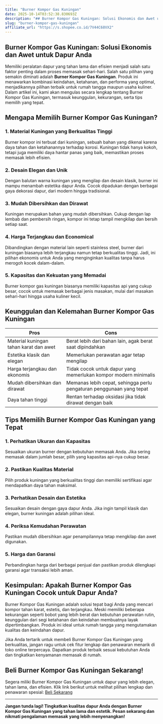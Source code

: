 ```yaml
---
title: "Burner Kompor Gas Kuningan"
date: 2025-10-14T03:52:38.830693Z
description: "## Burner Kompor Gas Kuningan: Solusi Ekonomis dan Awet untuk Dapur Anda..."
slug: "burner-kompor-gas-kuningan"
affiliate_url: "https://s.shopee.co.id/7V44C68VX2"
---
```

## Burner Kompor Gas Kuningan: Solusi Ekonomis dan Awet untuk Dapur Anda

Memiliki peralatan dapur yang tahan lama dan efisien menjadi salah satu faktor penting dalam proses memasak sehari-hari. Salah satu pilihan yang semakin diminati adalah **Burner Kompor Gas Kuningan**. Produk ini menawarkan kombinasi keindahan, ketahanan, dan performa yang optimal, menjadikannya pilihan terbaik untuk rumah tangga maupun usaha kuliner. Dalam artikel ini, kami akan mengulas secara lengkap tentang Burner Kompor Gas Kuningan, termasuk keunggulan, kekurangan, serta tips memilih yang tepat.

## Mengapa Memilih Burner Kompor Gas Kuningan?

### 1. Material Kuningan yang Berkualitas Tinggi
Burner kompor ini terbuat dari kuningan, sebuah bahan yang dikenal karena daya tahan dan ketahanannya terhadap korosi. Kuningan tidak hanya kokoh, tetapi juga memiliki daya hantar panas yang baik, memastikan proses memasak lebih efisien.

### 2. Desain Elegan dan Unik
Dengan balutan warna kuningan yang mengilap dan desain klasik, burner ini mampu menambah estetika dapur Anda. Cocok dipadukan dengan berbagai gaya dekorasi dapur, dari modern hingga tradisional.

### 3. Mudah Dibersihkan dan Dirawat
Kuningan merupakan bahan yang mudah dibersihkan. Cukup dengan lap lembab dan pembersih ringan, kompor ini tetap tampil mengkilap dan bersih setiap saat.

### 4. Harga Terjangkau dan Economical
Dibandingkan dengan material lain seperti stainless steel, burner dari kuningan biasanya lebih terjangkau namun tetap berkualitas tinggi. Jadi, ini pilihan ekonomis untuk Anda yang menginginkan kualitas tanpa harus merogoh kocek dalam-dalam.

### 5. Kapasitas dan Kekuatan yang Memadai
Burner kompor gas kuningan biasanya memiliki kapasitas api yang cukup besar, cocok untuk memasak berbagai jenis masakan, mulai dari masakan sehari-hari hingga usaha kuliner kecil.

## Keunggulan dan Kelemahan Burner Kompor Gas Kuningan

| **Pros**                                  | **Cons**                                   |
|-------------------------------------------|--------------------------------------------|
| Material kuningan tahan karat dan awet   | Berat lebih dari bahan lain, agak berat saat dipindahkan |
| Estetika klasik dan elegan               | Memerlukan perawatan agar tetap mengilap |
| Harga terjangkau dan ekonomis            | Tidak cocok untuk dapur yang memerlukan kompor modern minimalis |
| Mudah dibersihkan dan dirawat           | Memanas lebih cepat, sehingga perlu pengaturan penggunaan yang tepat |
| Daya tahan tinggi                        | Rentan terhadap oksidasi jika tidak dirawat dengan baik |

## Tips Memilih Burner Kompor Gas Kuningan yang Tepat

### 1. Perhatikan Ukuran dan Kapasitas
Sesuaikan ukuran burner dengan kebutuhan memasak Anda. Jika sering memasak dalam jumlah besar, pilih yang kapasitas api-nya cukup besar.

### 2. Pastikan Kualitas Material
Pilih produk kuningan yang berkualitas tinggi dan memiliki sertifikasi agar mendapatkan daya tahan maksimal.

### 3. Perhatikan Desain dan Estetika
Sesuaikan desain dengan gaya dapur Anda. Jika ingin tampil klasik dan elegan, burner kuningan adalah pilihan ideal.

### 4. Periksa Kemudahan Perawatan
Pastikan mudah dibersihkan agar penampilannya tetap mengkilap dan awet digunakan.

### 5. Harga dan Garansi
Perbandingkan harga dari berbagai penjual dan pastikan produk dilengkapi garansi agar transaksi lebih aman.

## Kesimpulan: Apakah Burner Kompor Gas Kuningan Cocok untuk Dapur Anda?

Burner Kompor Gas Kuningan adalah solusi tepat bagi Anda yang mencari kompor tahan karat, estetis, dan terjangkau. Meski memiliki beberapa kekurangan seperti bobot yang lebih berat dan kebutuhan perawatan rutin, keunggulan dari segi ketahanan dan keindahan membuatnya layak dipertimbangkan. Produk ini ideal untuk rumah tangga yang mengutamakan kualitas dan keindahan dapur.

Jika Anda tertarik untuk membeli Burner Kompor Gas Kuningan yang berkualitas, jangan ragu untuk cek fitur lengkap dan penawaran menarik di toko online terpercaya. Dapatkan produk terbaik sesuai kebutuhan Anda dan tingkatkan kenyamanan memasak di rumah.

## Beli Burner Kompor Gas Kuningan Sekarang!

Segera miliki Burner Kompor Gas Kuningan untuk dapur yang lebih elegan, tahan lama, dan efisien. Klik link berikut untuk melihat pilihan lengkap dan penawaran spesial: [Beli Sekarang](https://s.shopee.co.id/7V44C68VX2)

---

**Jangan tunda lagi! Tingkatkan kualitas dapur Anda dengan Burner Kompor Gas Kuningan yang tahan lama dan estetik. Pesan sekarang dan nikmati pengalaman memasak yang lebih menyenangkan!**